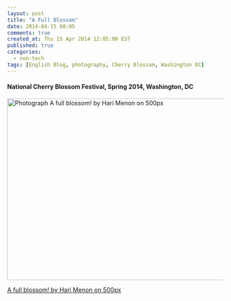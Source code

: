 ```yaml
---
layout: post
title: "A Full Blossom"
date: 2014-04-15 00:05
comments: true
created_at: Thu 15 Apr 2014 12:05:00 EST
published: true
categories:
  - non-tech
tags: [English Blog, photography, Cherry Blossom, Washington DC]
---
```


#### National Cherry Blossom Festival, Spring 2014, Washington, DC

<div class="pixels-photo">
  <p><img src="https://ppcdn.500px.org/67065435/9052baf5d1a69d3ae8d5de86bfb399ee7aead01b/4.jpg" width="633" height="422" alt="Photograph A full blossom! by Hari Menon on 500px"></p>
  <a href="http://500px.com/photo/67065435">A full blossom! by Hari Menon on 500px</a>
</div>
<script type="text/javascript" src="//500px.com/embed.js"></script>
